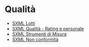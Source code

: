# Qualità
- [SXML Lotti](Sorgenti/DOC/V3/ASE/CQSER_01.md)
- [SXML Qualità - Rating e personale](Sorgenti/DOC/V3/ASE/CQSER_02.md)
- [SXML Strumenti di Misura](Sorgenti/DOC/V3/ASE/CQSER_03.md)
- [SXML Non conformità](Sorgenti/DOC/V3/ASE/CQSER_04.md)
